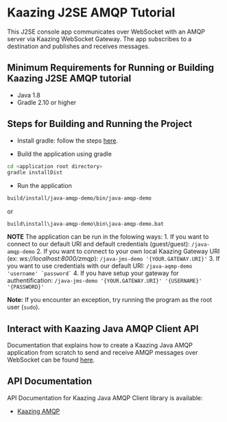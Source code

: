 # Kaazing J2SE AMQP Tutorial

This J2SE console app communicates over WebSocket with an AMQP server via Kaazing WebSocket Gateway. The app subscribes to a destination and publishes and receives messages.

## Minimum Requirements for Running or Building Kaazing J2SE AMQP tutorial

* Java 1.8
* Gradle 2.10 or higher

## Steps for Building and Running the Project

- Install gradle: follow the steps [here](https://gradle.org/gradle-download/).

- Build the application using gradle

```bash
cd <application root directory>
gradle installDist
```

- Run the application 

```bash
build/install/java-amqp-demo/bin/java-amqp-demo
```
or
```
build\install\java-amqp-demo\bin\java-amqp-demo.bat
```

**NOTE** The application can be run in the folowing ways:
	1. If you want to connect to our default URI and default credentials (guest/guest):
	```
	/java-amqp-demo
	```
	2. If you want to connect to your own local Kaazing Gateway URI (ex: *ws://localhost:8000/zmqp*):
	```
	/java-jms-demo '{YOUR.GATEWAY.URI}'
	```
	3. If you want to use credentials with our default URI:
	```
	/java-aqmp-demo 'username' `password`
	```
	4. If you have setup your gateway for authentification:
	```
	/java-jms-demo '{YOUR.GATEWAY.URI}' '{USERNAME}' '{PASSWORD}' 
	```

**Note:** If you encounter an exception, try running the program as the root user (`sudo`).

## Interact with Kaazing Java AMQP Client API

Documentation that explains how to create a Kaazing Java AMQP application from scratch to send and receive AMQP messages over WebSocket can be found [here](http://kaazing.com/doc/5.0/amqp_client_docs/dev-java/o_dev_java.html).

## API Documentation

API Documentation for Kaazing Java AMQP Client library is available:

* [Kaazing AMQP](http://kaazing.com/doc/5.0/amqp_client_docs/apidoc/client/java/amqp/client/index.html)
